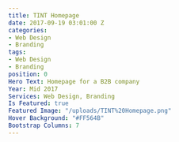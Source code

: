 ```yaml
---
title: TINT Homepage
date: 2017-09-19 03:01:00 Z
categories:
- Web Design
- Branding
tags:
- Web Design
- Branding
position: 0
Hero Text: Homepage for a B2B company
Year: Mid 2017
Services: Web Design, Branding
Is Featured: true
Featured Image: "/uploads/TINT%20Homepage.png"
Hover Background: "#FF564B"
Bootstrap Columns: 7
---
```



